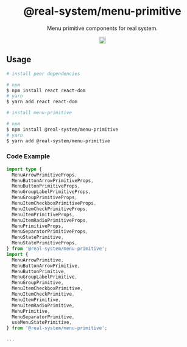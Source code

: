 <h1 align="center">@real-system/menu-primitive</h1>
<p align="center">Menu primitive components for real system.</p>
<p align="center">
<a href="https://www.npmjs.com/package/@real-system/menu-primitive"><img src="https://badgen.net/npm/v/@real-system/menu-primitive?label=&icon=npm&color=blue" alt="npm version" height="18"/></a>
</p>

## Usage

```bash
# install peer dependencies

# npm
$ npm install react react-dom 
# yarn
$ yarn add react react-dom 

# install menu-primitive

# npm
$ npm install @real-system/menu-primitive
# yarn
$ yarn add @real-system/menu-primitive
```

### Code Example

```typescript
import type {
  MenuArrowPrimitiveProps,
  MenuButtonArrowPrimitiveProps,
  MenuButtonPrimitiveProps,
  MenuGroupLabelPrimitiveProps,
  MenuGroupPrimitiveProps,
  MenuItemCheckboxPrimitiveProps,
  MenuItemCheckPrimitiveProps,
  MenuItemPrimitiveProps,
  MenuItemRadioPrimitiveProps,
  MenuPrimitiveProps,
  MenuSeparatorPrimitiveProps,
  MenuStatePrimitive,
  MenuStatePrimitiveProps,
} from '@real-system/menu-primitive';
import {
  MenuArrowPrimitive,
  MenuButtonArrowPrimitive,
  MenuButtonPrimitive,
  MenuGroupLabelPrimitive,
  MenuGroupPrimitive,
  MenuItemCheckboxPrimitive,
  MenuItemCheckPrimitive,
  MenuItemPrimitive,
  MenuItemRadioPrimitive,
  MenuPrimitive,
  MenuSeparatorPrimitive,
  useMenuStatePrimitive,
} from '@real-system/menu-primitive';

...

```
